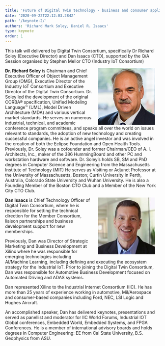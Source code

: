 ```yaml
---
title: 'Future of Digital Twin technology - business and consumer applications'
date: '2020-09-22T22:12:03.284Z'
path: '/keynote-2/'
authors: 'Richard Mark Soley, Daniel R. Isaacs'
type: keynote
order: 1
---
```


This talk will delivered by Digital Twin Consortium, specifically Dr Richard Soley (Executive Director) and Dan Isaacs (CTO), supported by the Q/A Session organised by Stephen Mellor CTO (Industry IoT Consortium)


<img align="right" width="185" style="margin-left:16px;margin-right:16px" src="https://raw.githubusercontent.com/edoc2021/2021/dev/static/img/Richard-Soley.jpg">

**Dr. Richard Soley** is Chairman and Chief Executive Officer of Object Management Group (OMG),  Executive Director of the Industry IoT Consortium and Executive Director of the Digital Twin Consortium. Dr. Soley led the development of the original CORBA® specification, Unified Modeling Language™ (UML), Model Driven Architecture (MDA) and various vertical market standards. He serves on numerous industrial, technical, and academic conference program committees, and speaks all over the world on issues relevant to standards, the adoption of new technology and creating successful companies.  He is an active angel investor and was involved in the creation of both the Eclipse Foundation and Open Health Tools. Previously, Dr. Soley was a cofounder and former Chairman/CEO of A. I. Architects, Inc., maker of the 386 HummingBoard and other PC and workstation hardware and software. Dr. Soley’s holds SB, SM and PhD degrees in Computer Science and Engineering from the Massachusetts Institute of Technology (MIT) He serves as Visiting or Adjunct Professor at the University of Massachusetts, Boston; Curtin University in Perth, Australia, Colorado State University and Wuhan University. He is also a Founding Member of the Boston CTO Club and a Member of the New York City CTO Club.


<img align="right" width="185" style="margin-left:16px;margin-right:16px" src="https://raw.githubusercontent.com/edoc2021/2021/dev/static/img/Daniel-Isaacs.png">

**Dan Isaacs** is Chief Technology Officer of Digital Twin Consortium, where he is responsible for setting the technical direction for the Member Consortium, liaison partnerships and business development support for new memberships.

Previously, Dan was Director of Strategic Marketing and Business Development at Xilinx where he was responsible for emerging technologies including AI/Machine Learning, including defining and executing the ecosystem strategy for the Industrial IoT. Prior to joining the Digital Twin Consortium, Dan was responsible for Automotive Business Development focused on Automated Driving and ADAS systems.

Dan represented Xilinx to the Industrial Internet Consortium (IIC). He has more than 25 years of experience working in automotive, Mil/Aerospace and consumer-based companies including Ford, NEC, LSI Logic and Hughes Aircraft.

An accomplished speaker, Dan has delivered keynotes, presentations and served as panellist and moderator for IIC World Forums, Industrial IOT Global conferences, Embedded World, Embedded Systems, and FPGA Conferences. He is a member of international advisory boards and holds degrees in Computer Engineering: EE from Cal State University, B.S. Geophysics from ASU.